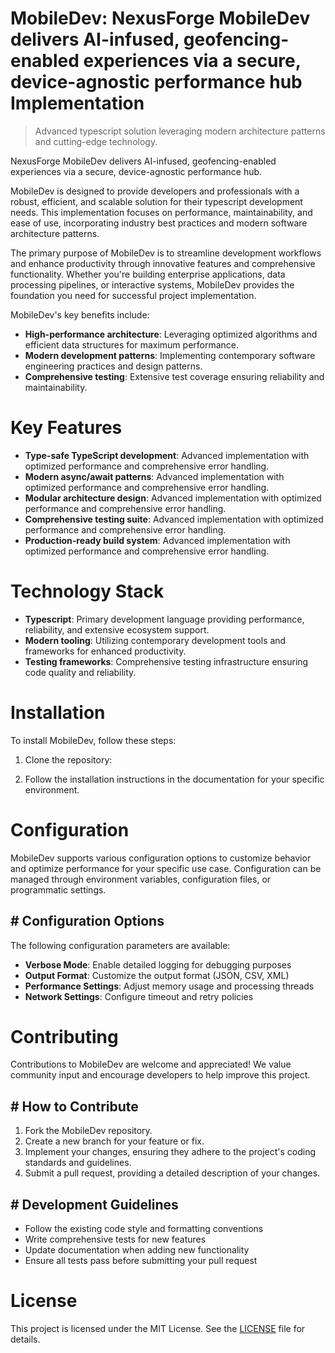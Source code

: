 <!-- fallback_MobileDev_20250806225612_31114 -->

# MobileDev: NexusForge MobileDev delivers AI-infused, geofencing-enabled experiences via a secure, device-agnostic performance hub Implementation
> Advanced typescript solution leveraging modern architecture patterns and cutting-edge technology.

NexusForge MobileDev delivers AI-infused, geofencing-enabled experiences via a secure, device-agnostic performance hub.

MobileDev is designed to provide developers and professionals with a robust, efficient, and scalable solution for their typescript development needs. This implementation focuses on performance, maintainability, and ease of use, incorporating industry best practices and modern software architecture patterns.

The primary purpose of MobileDev is to streamline development workflows and enhance productivity through innovative features and comprehensive functionality. Whether you're building enterprise applications, data processing pipelines, or interactive systems, MobileDev provides the foundation you need for successful project implementation.

MobileDev's key benefits include:

* **High-performance architecture**: Leveraging optimized algorithms and efficient data structures for maximum performance.
* **Modern development patterns**: Implementing contemporary software engineering practices and design patterns.
* **Comprehensive testing**: Extensive test coverage ensuring reliability and maintainability.

# Key Features

* **Type-safe TypeScript development**: Advanced implementation with optimized performance and comprehensive error handling.
* **Modern async/await patterns**: Advanced implementation with optimized performance and comprehensive error handling.
* **Modular architecture design**: Advanced implementation with optimized performance and comprehensive error handling.
* **Comprehensive testing suite**: Advanced implementation with optimized performance and comprehensive error handling.
* **Production-ready build system**: Advanced implementation with optimized performance and comprehensive error handling.

# Technology Stack

* **Typescript**: Primary development language providing performance, reliability, and extensive ecosystem support.
* **Modern tooling**: Utilizing contemporary development tools and frameworks for enhanced productivity.
* **Testing frameworks**: Comprehensive testing infrastructure ensuring code quality and reliability.

# Installation

To install MobileDev, follow these steps:

1. Clone the repository:


2. Follow the installation instructions in the documentation for your specific environment.

# Configuration

MobileDev supports various configuration options to customize behavior and optimize performance for your specific use case. Configuration can be managed through environment variables, configuration files, or programmatic settings.

## # Configuration Options

The following configuration parameters are available:

* **Verbose Mode**: Enable detailed logging for debugging purposes
* **Output Format**: Customize the output format (JSON, CSV, XML)
* **Performance Settings**: Adjust memory usage and processing threads
* **Network Settings**: Configure timeout and retry policies

# Contributing

Contributions to MobileDev are welcome and appreciated! We value community input and encourage developers to help improve this project.

## # How to Contribute

1. Fork the MobileDev repository.
2. Create a new branch for your feature or fix.
3. Implement your changes, ensuring they adhere to the project's coding standards and guidelines.
4. Submit a pull request, providing a detailed description of your changes.

## # Development Guidelines

* Follow the existing code style and formatting conventions
* Write comprehensive tests for new features
* Update documentation when adding new functionality
* Ensure all tests pass before submitting your pull request

# License

This project is licensed under the MIT License. See the [LICENSE](https://github.com/sandibrrm/MobileDev/blob/main/LICENSE) file for details.
